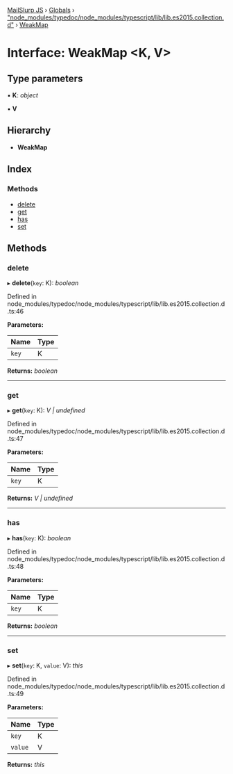 [MailSlurp JS](../README.md) › [Globals](../globals.md) › ["node_modules/typedoc/node_modules/typescript/lib/lib.es2015.collection.d"](../modules/_node_modules_typedoc_node_modules_typescript_lib_lib_es2015_collection_d_.md) › [WeakMap](_node_modules_typedoc_node_modules_typescript_lib_lib_es2015_collection_d_.weakmap.md)

# Interface: WeakMap <**K, V**>

## Type parameters

▪ **K**: *object*

▪ **V**

## Hierarchy

* **WeakMap**

## Index

### Methods

* [delete](_node_modules_typedoc_node_modules_typescript_lib_lib_es2015_collection_d_.weakmap.md#delete)
* [get](_node_modules_typedoc_node_modules_typescript_lib_lib_es2015_collection_d_.weakmap.md#get)
* [has](_node_modules_typedoc_node_modules_typescript_lib_lib_es2015_collection_d_.weakmap.md#has)
* [set](_node_modules_typedoc_node_modules_typescript_lib_lib_es2015_collection_d_.weakmap.md#set)

## Methods

###  delete

▸ **delete**(`key`: K): *boolean*

Defined in node_modules/typedoc/node_modules/typescript/lib/lib.es2015.collection.d.ts:46

**Parameters:**

Name | Type |
------ | ------ |
`key` | K |

**Returns:** *boolean*

___

###  get

▸ **get**(`key`: K): *V | undefined*

Defined in node_modules/typedoc/node_modules/typescript/lib/lib.es2015.collection.d.ts:47

**Parameters:**

Name | Type |
------ | ------ |
`key` | K |

**Returns:** *V | undefined*

___

###  has

▸ **has**(`key`: K): *boolean*

Defined in node_modules/typedoc/node_modules/typescript/lib/lib.es2015.collection.d.ts:48

**Parameters:**

Name | Type |
------ | ------ |
`key` | K |

**Returns:** *boolean*

___

###  set

▸ **set**(`key`: K, `value`: V): *this*

Defined in node_modules/typedoc/node_modules/typescript/lib/lib.es2015.collection.d.ts:49

**Parameters:**

Name | Type |
------ | ------ |
`key` | K |
`value` | V |

**Returns:** *this*
